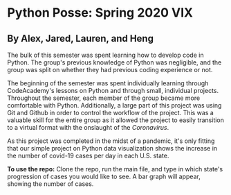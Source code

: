 # Python Posse: Spring 2020 VIX
## By Alex, Jared, Lauren, and Heng

The bulk of this semester was spent learning how to develop code in Python. The group's previous 
knowledge of Python was negligible, and the group was split on whether they had previous coding 
experience or not. 

The beginning of the semester was spent individually learning through CodeAcademy's lessons on 
Python and through small, individual projects. Throughout the semester, each member of the 
group became more comfortable with Python. Additionally, a large part of this project was 
using Git and Github in order to control the workflow of the project. This was a valuable
skill for the entire group as it allowed the project to easily transition to a virtual format
with the onslaught of the *Coronavirus*. 

As this project was completed in the midst of a pandemic, it's only fitting that our simple
project on Python data visualization shows the increase in the number of covid-19 cases per
day in each U.S. state. 

**To use the repo:** Clone the repo, run the main file, and type in which state's progression
of cases you would like to see. A bar graph will appear, showing the number of cases. 